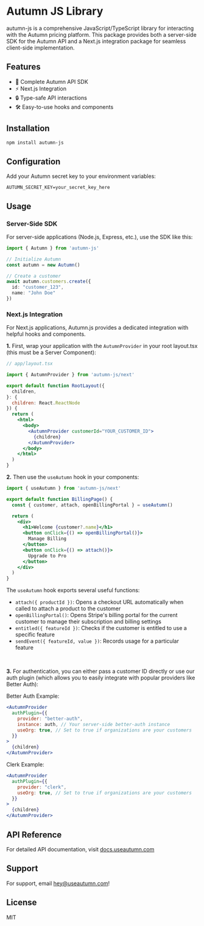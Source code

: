 # Autumn JS Library

autumn-js is a comprehensive JavaScript/TypeScript library for interacting with the Autumn pricing platform. This package provides both a server-side SDK for the Autumn API and a Next.js integration package for seamless client-side implementation.

## Features

- 🚀 Complete Autumn API SDK
- ⚡ Next.js Integration
- 🔒 Type-safe API interactions
- 🛠️ Easy-to-use hooks and components

## Installation

```bash
npm install autumn-js
```

## Configuration

Add your Autumn secret key to your environment variables:

```env
AUTUMN_SECRET_KEY=your_secret_key_here
```

## Usage

### Server-Side SDK

For server-side applications (Node.js, Express, etc.), use the SDK like this:

```typescript
import { Autumn } from 'autumn-js'

// Initialize Autumn
const autumn = new Autumn()

// Create a customer
await autumn.customers.create({
  id: "customer_123",
  name: "John Doe"
})
```

### Next.js Integration

For Next.js applications, Autumn.js provides a dedicated integration with helpful hooks and components.

**1.** First, wrap your application with the `AutumnProvider` in your root layout.tsx (this must be a Server Component):

```jsx
// app/layout.tsx

import { AutumnProvider } from 'autumn-js/next'

export default function RootLayout({
  children,
}: {
  children: React.ReactNode
}) {
  return (
    <html>
      <body>
        <AutumnProvider customerId="YOUR_CUSTOMER_ID">
          {children}
        </AutumnProvider>
      </body>
    </html>
  )
}
```

**2.** Then use the `useAutumn` hook in your components:

```jsx
import { useAutumn } from 'autumn-js/next'

export default function BillingPage() {
  const { customer, attach, openBillingPortal } = useAutumn()

  return (
    <div>
      <h1>Welcome {customer?.name}</h1>
      <button onClick={() => openBillingPortal()}>
        Manage Billing
      </button>
      <button onClick={() => attach()}>
        Upgrade to Pro
      </button>
    </div>
  )
}
```

The `useAutumn` hook exports several useful functions:

- `attach({ productId })`: Opens a checkout URL automatically when called to attach a product to the customer
- `openBillingPortal()`: Opens Stripe's billing portal for the current customer to manage their subscription and billing settings
- `entitled({ featureId })`: Checks if the customer is entitled to use a specific feature
- `sendEvent({ featureId, value })`: Records usage for a particular feature


<br/>

**3.** For authentication, you can either pass a customer ID directly or use our auth plugin (which allows you to easily integrate with popular providers like Better Auth):

Better Auth Example:
```jsx
<AutumnProvider
  authPlugin={{
    provider: "better-auth", 
    instance: auth, // Your server-side better-auth instance
    useOrg: true, // Set to true if organizations are your customers
  }}
>
  {children}
</AutumnProvider>
```

Clerk Example:
```jsx
<AutumnProvider
  authPlugin={{
    provider: "clerk", 
    useOrg: true, // Set to true if organizations are your customers
  }}
>
  {children}
</AutumnProvider>
```

## API Reference

For detailed API documentation, visit [docs.useautumn.com](https://docs.useautumn.com)

## Support

For support, email hey@useautumn.com!

## License

MIT
